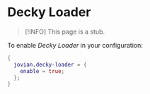 Decky Loader
============

> [!INFO]
> This page is a stub.

To enable *Decky Loader* in your configuration:

```nix
{
  jovian.decky-loader = {
    enable = true;
  };
}
```
